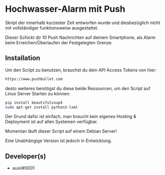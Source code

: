 # Hochwasser-Alarm mit Push

Skript der innerhalb kurzester Zeit entworfen wurde und diesbezüglich nicht mit vollständiger funktionsweise ausgestattet.

Dieser Schickt dir 10 Push Nachrichten auf deinem Smartphone, als Alarm beim Erreichen/Überlaufen der Festgelegten Grenze. 

## Installation

Um den Script zu benutzen, brauchst du dein API Access Tokens von hier:

```bash
https://www.pushbullet.com
```
desto weiteres benötigst du diese beide Ressourcen, um den Script auf Linux Server Starten zu können:
```bash
pip install beautifulsoup4
sudo apt-get install python3-lxml
```
Der Grund dafür ist einfach, man braucht kein eigenes Hosting & Deployment ist auf allen Systemen verfügbar. 

Momentan läuft dieser Script auf einem Debian Server!

Eine Unabhängige Version ist jedoch in Entwicklung.

## Developer(s)
- auxii#0001